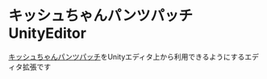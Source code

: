 # キッシュちゃんパンツパッチUnityEditor

[キッシュちゃんパンツパッチ](https://github.com/TenteEEEE/quiche_pantie_patch)をUnityエディタ上から利用できるようにするエディタ拡張です
